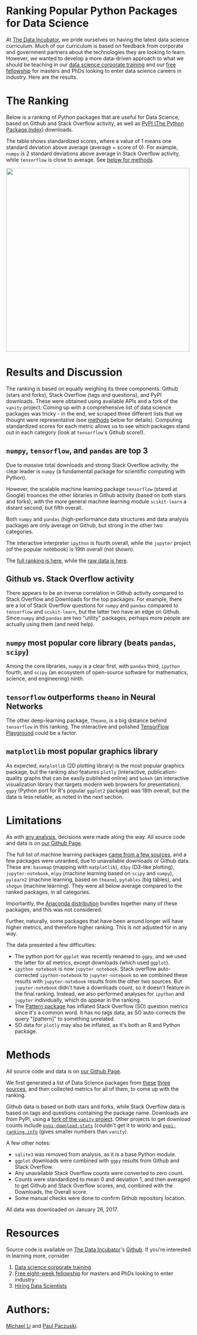 # Ranking Popular Python Packages for Data Science

At [The Data Incubator](https://www.thedataincubator.com/), we pride ourselves
on having the latest data science curriculum.  Much of our curriculum is based
on feedback from corporate and government partners about the technologies they
are looking to learn.  However, we wanted to develop a more data-driven
approach to what we should be teaching in
our
[data science corporate training](https://www.thedataincubator.com/training.html) and
our [free fellowship](https://www.thedataincubator.com/fellowship.html) for
masters and PhDs looking to enter data science careers in industry.  Here are
the results.

# The Ranking

Below is a ranking of Python packages that are useful for Data Science, based
on Github and Stack Overflow activity, as well
as [PyPI (The Python Package Index)](https://pypi.python.org/pypi) downloads.

The table shows standardized scores, where a value of 1 means one standard
deviation above average (average = score of 0). For example, `numpy` is 2
standard deviations above average in Stack Overflow activity, while
`tensorflow` is close to average. See [below for methods](#Methods).

<img src="img/python-rank.png" width=500px></img>

# Results and Discussion

The ranking is based on equally weighing its three components: Github (stars
and forks), Stack Overflow (tags and questions), and PyPI downloads. These were
obtained using available APIs and a fork of the `vanity` project. Coming up
with a comprehensive list of data science packages was tricky - in the end, we
scraped three different lists that we thought were representative
(see [methods](#Methods) below for details). Computing standardized scores for
each metric allows us to see which packages stand out in each category (look at
`tensorflow`'s Github score!).

## `numpy`, `tensorflow`, and `pandas` are top 3

Due to massive total downloads and strong Stack Overflow activity, the clear
leader is `numpy` (a fundamental package for scientific computing with
Python).

However, the scalable machine learning package `tensorflow` (stared at Google)
trounces the other libraries in Github activity (based on both stars and
forks), with the more general machine learning module `scikit-learn` a distant
second, but fifth overall.

Both `numpy` and `pandas` (high-performance data structures and data analysis
package) are only average on Github, but strong in the other two categories.

The interactive interpreter `ipython` is fourth overall, while the `jupyter`
project (of the popular notebook) is 19th overall (not shown).

The [full ranking is here](output/python-ranks-with-na.csv), while
the [raw data is here](output/python-data-wide.csv).

## Github vs. Stack Overflow activity
There appears to be an inverse correlation in Github activity compared to Stack
Overflow and Downloads for the top packages. For example, there are a lot of
Stack Overflow questions for `numpy` and `pandas` compared to `tensorflow` and
`scikit-learn`, but the latter two have an edge on Github. Since `numpy` and
`pandas` are two "utility" packages, perhaps more people are actually using
them (and need help).

## `numpy` most popular core library (beats `pandas`, `scipy`)

Among the core libraries, `numpy` is a clear first, with `pandas` third,
`ipython` fourth, and `scipy` (an ecosystem of open-source software for
mathematics, science, and engineering) ninth.

## `tensorflow` outperforms `theano` in Neural Networks

The other deep-learning package, `Theano`, is a big distance behind
`tensorflow` in this ranking. The interactive and
polished [TensorFlow Playground](http://playground.tensorflow.org) could be a
factor.

## `matplotlib` most popular graphics library

As expected, `matplotlib` (2D plotting library) is the most popular graphics
package, but the ranking also features `plotly` (interactive,
publication-quality graphs that can be easily published online) and `bokeh` (an
interactive visualization library that targets modern web browsers for
presentation). `ggpy` (Python port for R's popular `ggplot2` package) was 18th
overall, but the data is less reliable, as noted in the next section.

# Limitations

As
with [any analysis](https://twitter.com/benhamner/status/732392995610198016),
decisions were made along the way. All source code and data is on [our Github Page](https://github.com/thedataincubator/data-science-blogs).

The full list of machine learning packages [came from a few sources](#Methods),
and a few packages were unranked, due to unavailable downloads or Github
data. These are: `basemap` (mapping with `matplotlib`), `d3py` (D3-like
plotting), `jupyter-notebook`, `mlpy` (machine learning based on `scipy` and
`numpy`), `pylearn2` (machine learning, based on `theano`), `pytables` (big
tables), and `shogun` (machine learning). They were all below average compared
to the ranked packages, in all categories.

Importantly,
the [Anaconda distribution](https://www.continuum.io/anaconda-overview) bundles
together many of these packages, and this was not considered.

Further, naturally, some packages that have been around longer will have higher
metrics, and therefore higher ranking. This is not adjusted for in any way.

The data presented a few difficulties:

* The python port for `ggplot` was recently renamed to `ggpy`, and we used the
  latter for all metrics, except downloads (which used `ggplot`).
* `ipython notebook` is now `jupyter notebook`. Stack overflow auto-corrected
  `ipython-notebook` to `jupyter-notebook` so we combined these results with
  `jupyter-notebook` results from the other two sources. But `jupyter-notebook`
  didn't have a downloads count, so it doesn't feature in the final
  ranking. Instead, we also performed analyses for `ipython` and `jupyter`
  individually, which do appear in the ranking.
* The [Pattern package](https://github.com/clips/pattern) has inflated Stack
  Overflow (SO) question metrics since it's a common word. It has no tags data,
  as SO auto-corrects the query "[pattern]" to something unrelated.
* SO data for `plotly` may also be inflated, as it's both an R and Python
  package.

# Methods

All source code and data is on [our Github Page](https://github.com/thedataincubator/data-science-blogs).

We first generated a list of Data Science packages
from
[these](https://github.com/rasbt/pattern_classification/blob/master/resources/python_data_libraries.md) [three](https://www.upwork.com/hiring/data/15-python-libraries-data-science/) [sources](http://www.datasciencecentral.com/profiles/blogs/9-python-analytics-libraries-1),
and then collected metrics for all of them, to come up with the ranking.

Github data is based on both stars and forks, while Stack Overflow data is based
on tags and questions containing the package name. Downloads are from PyPI,
using
a [fork of the `vanity` project](https://github.com/pavopax/vanity). Other
projects to get download counts
include [`pypi-download-stats`](https://github.com/jantman/pypi-download-stats)
(couldn't get it to work)
and [`pypi-ranking.info`](http://pypi-ranking.info/alltime) (gives smaller
numbers than `vanity`).

A few other notes:

  * `sqlite3` was removed from analysis, as it is a base Python module.
  * `ggplot` downloads were combined with `ggpy` results from Github and Stack
    Overflow.
  * Any unavailable Stack Overflow counts were converted to zero count. 
  * Counts were standardized to mean 0 and deviation 1, and then averaged to
  get Github and Stack Overflow scores, and, combined with the Downloads, the
  Overall score. 
  * Some manual checks were done to confirm Github repository location.

All data was downloaded on January 26, 2017.

# Resources
Source code is available
on
[The Data Incubator](https://www.thedataincubator.com/)'s
[Github](https://github.com/thedataincubator/data-science-blogs/).  If you're
interested in learning more, consider

1. [Data science corporate training](https://www.thedataincubator.com/training.html)
2. [Free eight-week fellowship](https://www.thedataincubator.com/fellowship.html) for masters and PhDs looking to enter industry
3. [Hiring Data Scientists](https://www.thedataincubator.com/hiring.html)

# Authors:
[Michael Li](https://github.com/tianhuil/) and [Paul Paczuski](https://github.com/pavopax/).
